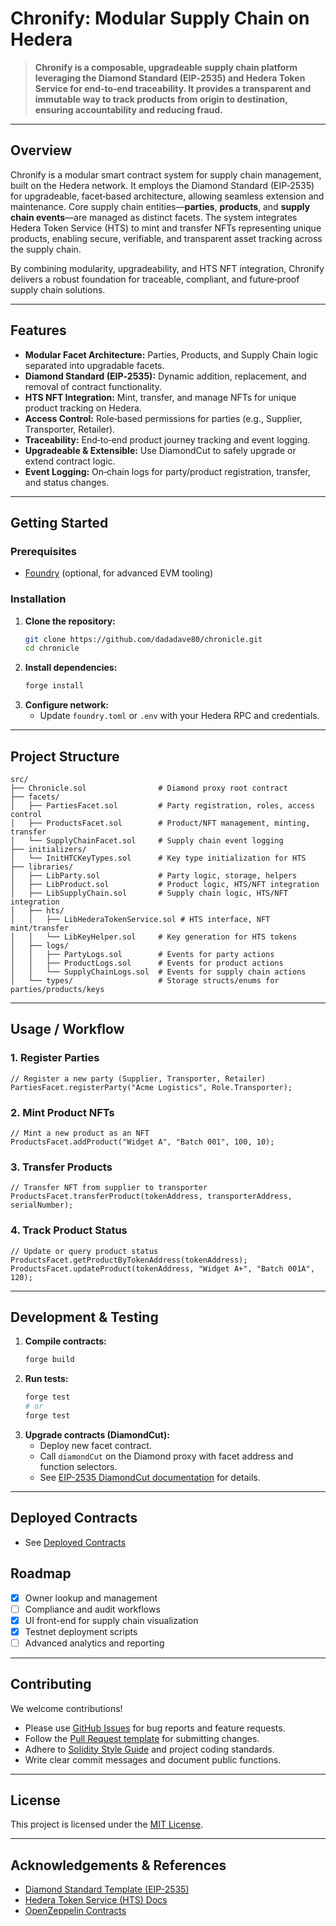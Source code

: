 # Chronify: Modular Supply Chain on Hedera

> **Chronify is a composable, upgradeable supply chain platform leveraging the Diamond Standard (EIP‑2535) and Hedera Token Service for end‑to‑end traceability. It provides a transparent and immutable way to track products from origin to destination, ensuring accountability and reducing fraud.**

---

## Overview

Chronify is a modular smart contract system for supply chain management, built on the Hedera network. It employs the Diamond Standard (EIP‑2535) for upgradeable, facet‑based architecture, allowing seamless extension and maintenance. Core supply chain entities—**parties**, **products**, and **supply chain events**—are managed as distinct facets. The system integrates Hedera Token Service (HTS) to mint and transfer NFTs representing unique products, enabling secure, verifiable, and transparent asset tracking across the supply chain.

By combining modularity, upgradeability, and HTS NFT integration, Chronify delivers a robust foundation for traceable, compliant, and future‑proof supply chain solutions.

---

## Features

- **Modular Facet Architecture:** Parties, Products, and Supply Chain logic separated into upgradable facets.
- **Diamond Standard (EIP‑2535):** Dynamic addition, replacement, and removal of contract functionality.
- **HTS NFT Integration:** Mint, transfer, and manage NFTs for unique product tracking on Hedera.
- **Access Control:** Role‑based permissions for parties (e.g., Supplier, Transporter, Retailer).
- **Traceability:** End‑to‑end product journey tracking and event logging.
- **Upgradeable & Extensible:** Use DiamondCut to safely upgrade or extend contract logic.
- **Event Logging:** On‑chain logs for party/product registration, transfer, and status changes.

---

## Getting Started

### Prerequisites
- [Foundry](https://book.getfoundry.sh/) (optional, for advanced EVM tooling)

### Installation
1. **Clone the repository:**
   ```sh
   git clone https://github.com/dadadave80/chronicle.git
   cd chronicle
   ```
2. **Install dependencies:**
   ```sh
   forge install
   ```
3. **Configure network:**
   - Update `foundry.toml` or `.env` with your Hedera RPC and credentials.

---

## Project Structure

```text
src/
├── Chronicle.sol                # Diamond proxy root contract
├── facets/
│   ├── PartiesFacet.sol         # Party registration, roles, access control
│   ├── ProductsFacet.sol        # Product/NFT management, minting, transfer
│   └── SupplyChainFacet.sol     # Supply chain event logging
├── initializers/
│   └── InitHTCKeyTypes.sol      # Key type initialization for HTS
├── libraries/
│   ├── LibParty.sol             # Party logic, storage, helpers
│   ├── LibProduct.sol           # Product logic, HTS/NFT integration
│   ├── LibSupplyChain.sol       # Supply chain logic, HTS/NFT integration
│   ├── hts/
│   │   ├── LibHederaTokenService.sol # HTS interface, NFT mint/transfer
│   │   └── LibKeyHelper.sol     # Key generation for HTS tokens
│   ├── logs/
│   │   ├── PartyLogs.sol        # Events for party actions
│   │   ├── ProductLogs.sol      # Events for product actions
│   │   └── SupplyChainLogs.sol  # Events for supply chain actions
│   └── types/                   # Storage structs/enums for parties/products/keys
```

---

## Usage / Workflow

### 1. Register Parties
```solidity
// Register a new party (Supplier, Transporter, Retailer)
PartiesFacet.registerParty("Acme Logistics", Role.Transporter);
```

### 2. Mint Product NFTs
```solidity
// Mint a new product as an NFT
ProductsFacet.addProduct("Widget A", "Batch 001", 100, 10);
```

### 3. Transfer Products
```solidity
// Transfer NFT from supplier to transporter
ProductsFacet.transferProduct(tokenAddress, transporterAddress, serialNumber);
```

### 4. Track Product Status
```solidity
// Update or query product status
ProductsFacet.getProductByTokenAddress(tokenAddress);
ProductsFacet.updateProduct(tokenAddress, "Widget A+", "Batch 001A", 120);
```

---

## Development & Testing

1. **Compile contracts:**
   ```sh
   forge build
   ```
2. **Run tests:**
   ```sh
   forge test
   # or
   forge test
   ```
3. **Upgrade contracts (DiamondCut):**
   - Deploy new facet contract.
   - Call `diamondCut` on the Diamond proxy with facet address and function selectors.
   - See [EIP-2535 DiamondCut documentation](https://eips.ethereum.org/EIPS/eip-2535#diamondcut-function) for details.

---

## Deployed Contracts
- See [Deployed Contracts](./contract-addresses.md)

## Roadmap

- [x] Owner lookup and management
- [ ] Compliance and audit workflows
- [x] UI front-end for supply chain visualization
- [x] Testnet deployment scripts
- [ ] Advanced analytics and reporting

---

## Contributing

We welcome contributions!

- Please use [GitHub Issues](https://github.com/dadadave80/chronicle/issues) for bug reports and feature requests.
- Follow the [Pull Request template](.github/PULL_REQUEST_TEMPLATE.md) for submitting changes.
- Adhere to [Solidity Style Guide](https://docs.soliditylang.org/en/v0.8.20/style-guide.html) and project coding standards.
- Write clear commit messages and document public functions.

---

## License

This project is licensed under the [MIT License](LICENSE).

---

## Acknowledgements & References

- [Diamond Standard Template (EIP-2535)](https://github.com/dadadave80/erc2535-diamond-template)
- [Hedera Token Service (HTS) Docs](https://docs.hedera.com/hedera/smart-contracts/hedera-token-service)
- [OpenZeppelin Contracts](https://github.com/OpenZeppelin/openzeppelin-contracts)
